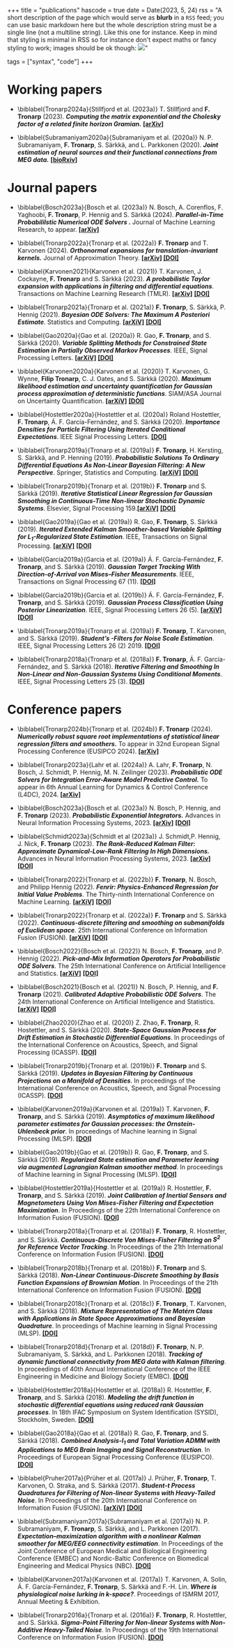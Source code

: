 +++
title = "publications"
hascode = true
date = Date(2023, 5, 24)
rss = "A short description of the page which would serve as **blurb** in a `RSS` feed; you can use basic markdown here but the whole description string must be a single line (not a multiline string). Like this one for instance. Keep in mind that styling is minimal in RSS so for instance don't expect maths or fancy styling to work; images should be ok though: ![](https://upload.wikimedia.org/wikipedia/en/3/32/Rick_and_Morty_opening_credits.jpeg)"

tags = ["syntax", "code"]
+++


# Working papers

* \biblabel{Tronarp2024a}{Stillfjord et al. (2023a)} T. Stillfjord and **F. Tronarp** (2023). **_Computing the matrix exponential and the Cholesky factor of a related finite horizon Gramian._** **[[arXiv]](https://arxiv.org/abs/2310.13462)**


* \biblabel{Subramaniyam2020a}{Subramaniyam et al. (2020a)}  N. P. Subramaniyam, **F. Tronarp**, S. Särkkä, and L. Parkkonen (2020). **_Joint estimation of neural sources and their functional connections from MEG data._** **[[bioRxiv]](https://www.biorxiv.org/content/10.1101/2020.10.04.325563v1)**

# Journal papers

* \biblabel{Bosch2023a}{Bosch et al. (2023a)} N. Bosch, A. Corenflos, F. Yaghoobi, **F. Tronarp**, P. Hennig and S. Särkkä (2024). **_Parallel-in-Time Probabililstic Numerical ODE Solvers ._** Journal of Machine Learning Research, to appear. **[[arXiv]](https://arxiv.org/abs/2310.01145)**

* \biblabel{Tronarp2022a}{Tronarp et al. (2022a)} **F. Tronarp** and T. Karvonen (2024). **_Orthonormal expansions for translation-invariant kernels._** Journal of Approximation Theory. **[[arXiv]](https://arxiv.org/abs/2206.08648) [[DOI]](https://doi.org/10.1016/j.jat.2024.106055)**

* \biblabel{Karvonen2021}{Karvonen et al. (2021)} T. Karvonen, J. Cockayne, **F. Tronarp** and S. Särkkä (2023). **_A probabilistic Taylor expansion with applications in filtering and differential equations_**. Transactions on Machine Learning Research (TMLR). **[[arXiv]](https://arxiv.org/abs/2102.00877)** **[[DOI]](https://openreview.net/pdf?id=2TneniEIDB)**

*  \biblabel{Tronarp2021a}{Tronarp et al. (2021a)} **F. Tronarp**, S. Särkkä, P. Hennig (2021). **_Bayesian ODE Solvers: The Maximum A Posteriori Estimate_**. Statistics and Computing. **[[arXiV]](https://arxiv.org/abs/2004.00623)** **[[DOI]](https://doi.org/10.1007/s11222-021-09993-7)**

* \biblabel{Gao2020a}{Gao et al. (2020a)} R. Gao, **F. Tronarp**, and S. Särkkä (2020). **_Variable Splitting Methods for Constrained State Estimation in Partially Observed Markov Processes_**. IEEE, Signal Processing Letters. **[[arXiV]](https://arxiv.org/abs/2005.08275)** **[[DOI]](https://doi.org/10.1109/LSP.2020.3010159)**

* \biblabel{Karvonen2020a}{Karvonen et al. (2020)} T. Karvonen, G. Wynne, **Filip Tronarp**, C. J. Oates, and S. Särkkä (2020). **_Maximum likelihood estimation and uncertainty quantification for Gaussian process approximation of deterministic functions_**. SIAM/ASA Journal on Uncertainty Quantification. **[[arXiV]](https://arxiv.org/abs/2001.10965)** **[[DOI]](https://doi.org/10.1137/20M1315968)**

* \biblabel{Hostettler2020a}{Hostettler et al. (2020a)} Roland Hostettler, **F. Tronarp**, Á. F. García-Fernández, and S. Särkkä (2020). **_Importance Densities for Particle Filtering Using Iterated Conditional Expectations_**. IEEE Signal Processing Letters. **[[DOI]](https://doi.org/10.1109/LSP.2020.2964531)**

* \biblabel{Tronarp2019a}{Tronarp et al. (2019a)} **F. Tronarp**, H. Kersting, S. Särkkä, and P. Henning (2019). **_Probabilistic Solutions To Ordinary Differential Equations As Non-Linear Bayesian Filtering: A New Perspective_**. Springer, Statistics and Computing. **[[arXiV]](https://arxiv.org/abs/1810.03440)** **[[DOI]](https://doi.org/10.1007/s11222-019-09900-1)**

* \biblabel{Tronarp2019b}{Tronarp et al. (2019b)} **F. Tronarp** and S. Särkkä (2019). **_Iterative Statistical Linear Regression for Gaussian Smoothing in Continuous-Time Non-linear Stochastic Dynamic Systems_**. Elsevier, Signal Processing 159.**[[arXiV]](https://arxiv.org/abs/1805.11258)** **[[DOI]](https://doi.org/10.1016/j.sigpro.2019.01.013)**

* \biblabel{Gao2019a}{Gao et al. (2019a)}  R. Gao, **F. Tronarp**, S. Särkkä (2019). **_Iterated Extended Kalman Smoother-based Variable Splitting for $L_1$-Regularized State Estimation_**. IEEE, Transactions on Signal Processing. **[[arXiV]](https://arxiv.org/abs/1903.08605)** **[[DOI]](https://doi.org/10.1109/TSP.2019.2935868)**

* \biblabel{Garcia2019a}{Garcia et al. (2019a)} Á. F. García-Fernández, **F. Tronarp**, and S. Särkkä (2019). **_Gaussian Target Tracking With Direction-of-Arrival von Mises–Fisher Measurements_**. IEEE, Transactions on Signal Processing 67 (11). **[[DOI]](https://doi.org/10.1109/TSP.2019.2911258)**

* \biblabel{Garcia2019b}{Garcia et al. (2019b)} Á. F. García-Fernández, **F. Tronarp**, and S. Särkkä (2019). **_Gaussian Process Classification Using Posterior Linearization_**. IEEE, Signal Processing Letters 26 (5). **[[arXiV]](https://arxiv.org/abs/1809.04967)** **[[DOI]](https://doi.org/10.1109/LSP.2019.2906929)**

*  \biblabel{Tronarp2019a}{Tronarp et al. (2019a)} **F. Tronarp**, T. Karvonen, and S. Särkkä (2019). **_Student’s -Filters for Noise Scale Estimation_**. IEEE, Signal Processing Letters 26 (2) 2019. **[[DOI]](https://doi.org/10.1109/LSP.2018.2889440)**

*  \biblabel{Tronarp2018a}{Tronarp et al. (2018a)} **F. Tronarp**, Á. F. García-Fernández, and S. Särkkä (2018). **_Iterative Filtering and Smoothing In Non-Linear and Non-Gaussian Systems Using Conditional Moments_**. IEEE, Signal Processing Letters 25 (3). **[[DOI]](https://doi.org/10.1109/LSP.2018.2794767)**





# Conference papers

* \biblabel{Tronarp2024b}{Tronarp et al. (2024b)} **F. Tronarp** (2024). **_Numerically robust square root implementations of statistical linear regression filters and smoothers._** To appear in 32nd European Signal Processing Conference (EUSIPCO 2024). **[[arXiv]](https://arxiv.org/abs/2406.05188)**

* \biblabel{Tronarp2023a}{Lahr et al. (2024a)} A. Lahr, **F. Tronarp**, N. Bosch, J. Schmidt, P. Hennig, M. N. Zeilinger (2023). **_Probabilistic ODE Solvers for Integration Error-Aware Model Predictive Control._** To appear in 6th Annual Learning for Dynamics & Control Conference (L4DC), 2024. **[[arXiv]](https://arxiv.org/abs/2401.17731)**

* \biblabel{Bosch2023a}{Bosch et al. (2023a)} N. Bosch, P. Hennig, and **F. Tronarp** (2023). **_Probabilistic Exponential Integrators._** Advances in Neural Information Processing Systems, 2023. **[[arXiv]](https://arxiv.org/abs/2305.14978)** **[[DOI]](https://proceedings.neurips.cc/paper_files/paper/2023/hash/7f64034009f4a5fa417a57e1a987c5cd-Abstract-Conference.html)**

* \biblabel{Schmidt2023a}{Schmidt et al (2023a)} J. Schmidt,P. Hennig, J. Nick, **F. Tronarp** (2023). **_The Rank-Reduced Kalman Filter: Approximate Dynamical-Low-Rank Filtering In High Dimensions._** Advances in Neural Information Processing Systems, 2023.  **[[arXiv]](https://arxiv.org/abs/2306.07774)** **[[DOI]](https://proceedings.neurips.cc/paper_files/paper/2023/hash/c14d902be45c72833018b2ccfac071e4-Abstract-Conference.html)**

* \biblabel{Tronarp2022}{Tronarp et al. (2022b)}  **F. Tronarp**, N. Bosch, and Philipp Hennig (2022). **_Fenrir: Physics-Enhanced Regression for Initial Value Problems_**. The Thirty-ninth International Conference on Machine Learning. **[[arXiV]](https://arxiv.org/abs/2202.01287)** **[[DOI]](https://proceedings.mlr.press/v162/tronarp22a)**

* \biblabel{Tronarp2022}{Tronarp et al. (2022a)}  **F. Tronarp** and S. Särkkä (2022). **_Continuous-discrete filtering and smoothing on submanifolds of Euclidean space_**. 25th International Conference on Information Fusion (FUSION). **[[arXiV]](https://arxiv.org/abs/2004.09335)** **[[DOI]](https://ieeexplore.ieee.org/abstract/document/9841226)**

* \biblabel{Bosch2022}{Bosch et al. (2022)} N. Bosch, **F. Tronarp**, and P. Hennig (2022). **_Pick-and-Mix Information Operators for Probabilistic ODE Solvers_**. The 25th International Conference on Artificial Intelligence and Statistics. **[[arXiV]](https://arxiv.org/abs/2110.10770)** **[[DOI]](https://proceedings.mlr.press/v151/bosch22a)**

* \biblabel{Bosch2021}{Bosch et al. (2021)} N. Bosch, P. Hennig, and **F. Tronarp** (2021). **_Calibrated Adaptive Probabilistic ODE Solvers_**. The 24th International Conference on Artificial Intelligence and Statistics. **[[arXiV]](https://arxiv.org/abs/2012.08202)** **[[DOI]](http://proceedings.mlr.press/v130/bosch21a)**

* \biblabel{Zhao2020}{Zhao et al. (2020)} Z. Zhao, **F. Tronarp**, R. Hostettler, and S. Särkkä (2020). **_State-Space Gaussian Process for Drift Estimation in Stochastic Differential Equations_**. In proceedings of the International Conference on Acoustics, Speech, and Signal Processing (ICASSP). **[[DOI]](https://ieeexplore.ieee.org/abstract/document/9054472)**

* \biblabel{Tronarp2019b}{Tronarp et al. (2019b)} **F. Tronarp** and S. Särkkä (2019). **_Updates in Bayesian Filtering by Continuous Projections on a Manifold of Densities_**. In proceedings of the International Conference on Acoustics, Speech, and Signal Processing (ICASSP). **[[DOI]](https://doi.org/10.1109/ICASSP.2019.8682279)**

* \biblabel{Karvonen2019a}{Karvonen et al. (2019a)} T. Karvonen, **F. Tronarp**, and S. Särkkä (2019). **_Asymptotics of maximum likelihood parameter estimates for Gaussian processes: the Ornstein-Uhlenbeck prior_**. In proceedings of Machine learning in Signal Processing (MLSP). **[[DOI]](https://doi.org/10.1109/MLSP.2019.8918767)**

* \biblabel{Gao2019b}{Gao et al. (2019b)}  R. Gao, **F. Tronarp**, and S. Särkkä (2019). **_Regularized State estimation and Parameter learning via augmented Lagrangian Kalman smoother method_**. In proceedings of Machine learning in Signal Processing (MLSP). **[[DOI]](https://doi.org/10.1109/MLSP.2019.8918821)**

* \biblabel{Hostettler2019a}{Hostettler et al. (2019a)} R. Hostettler, **F. Tronarp**, and S. Särkkä (2019). **_Joint Calibration of Inertial Sensors and Magnetometers Using Von Mises-Fisher Filtering and Expectation Maximization_**. In Proceedings of the 22th International Conference on Information Fusion (FUSION). **[[DOI]](https://doi.org/10.23919/FUSION43075.2019.9011257)**

* \biblabel{Tronarp2018a}{Tronarp et al. (2018a)} **F. Tronarp**, R. Hostettler, and S. Särkkä. **_Continuous-Discrete Von Mises-Fisher Filtering on $S^2$ for Reference Vector Tracking_**. In Proceedings of the 21th International Conference on Information Fusion (FUSION). **[[DOI]](https://doi.org/10.23919/ICIF.2018.8455299)**

* \biblabel{Tronarp2018b}{Tronarp et al. (2018b)} **F. Tronarp** and S. Särkkä (2018). **_Non-Linear Continuous-Discrete Smoothing by Basis Function Expansions of Brownian Motion_**. In Proceedings of the 21th International Conference on Information Fusion (FUSION). **[[DOI]](https://doi.org/10.23919/ICIF.2018.8455493)**

* \biblabel{Tronarp2018c}{Tronarp et al. (2018c)} **F. Tronarp**, T. Karvonen, and S. Särkkä (2018). **_Mixture Representation of The Matérn Class with Applications in State Space Approximations and Bayesian Quadrature_**. In proceedings of Machine learning in Signal Processing (MLSP). **[[DOI]](https://doi.org/10.1109/MLSP.2018.8516992)**

* \biblabel{Tronarp2018d}{Tronarp et al. (2018d)} **F. Tronarp**, N. P. Subramaniyam, S. Särkkä, and L. Parkkonen (2018). **_Tracking of dynamic functional connectivity from MEG data with Kalman filtering_**. In proceedings of 40th Annual International Conference of the IEEE Engineering in Medicine and Biology Society (EMBC). **[[DOI]](https://doi.org/10.1109/EMBC.2018.8512456)**

* \biblabel{Hostettler2018a}{Hostettler et al. (2018a)} R. Hostettler, **F. Tronarp**, and S. Särkkä (2018). **_Modeling the drift function in stochastic differential equations using reduced rank Gaussian processes_**. In 18th IFAC Symposium on System Identification (SYSID), Stockholm, Sweden. **[[DOI]](https://doi.org/10.1016/j.ifacol.2018.09.137)**

* \biblabel{Gao2018a}{Gao et al. (2018a)}  R. Gao, **F. Tronarp**, and S. Särkkä (2018). **_Combined Analysis-$l_1$ and Total Variation ADMM with Applications to MEG Brain Imaging and Signal Reconstruction_**. In Proceedings of European Signal Processing Conference (EUSIPCO). **[[DOI]](https://doi.org/10.23919/EUSIPCO.2018.8553122)**

* \biblabel{Pruher2017a}{Prüher et al. (2017a)} J. Prüher, **F. Tronarp**, T. Karvonen, O. Straka, and S. Särkkä (2017). **_Student-t Process Quadratures for Filtering of Non-linear Systems with Heavy-Tailed Noise_**. In Proceedings of the 20th International Conference on Information Fusion (FUSION). **[[arXiV]](https://arxiv.org/abs/1703.05189)** **[[DOI]](https://doi.org/10.23919/ICIF.2017.8009742)**

* \biblabel{Subramaniyam2017a}{Subramaniyam et al. (2017a)} N. P. Subramaniyam, **F. Tronarp**, S. Särkkä, and L. Parkkonen (2017). **_Expectation–maximization algorithm with a nonlinear Kalman smoother for MEG/EEG connectivity estimation_**. In Proceedings of the Joint Conference of European Medical and Biological Engineering Conference (EMBEC) and Nordic-Baltic Conference on Biomedical Engineering and Medical Physics (NBC). **[[DOI]](https://doi.org/10.1007/978-981-10-5122-7_191)**

* \biblabel{Karvonen2017a}{Karvonen et al. (2017a)} T. Karvonen, A. Solin, Á. F. García-Fernández, **F. Tronarp**, S. Särkkä and F.-H. Lin. **_Where is physiological noise lurking in $k$-space?_**. Proceedings of ISMRM 2017, Annual Meeting & Exhibition.

*  \biblabel{Tronarp2016a}{Tronarp et al. (2016a)} **F. Tronarp**, R. Hostettler, and S. Särkkä. **_Sigma-Point Filtering for Non-linear Systems with Non-Additive Heavy-Tailed Noise_**. In Proceedings of the 19th International Conference on Information Fusion (FUSION). **[[DOI]](https://ieeexplore.ieee.org/abstract/document/7528109)**

